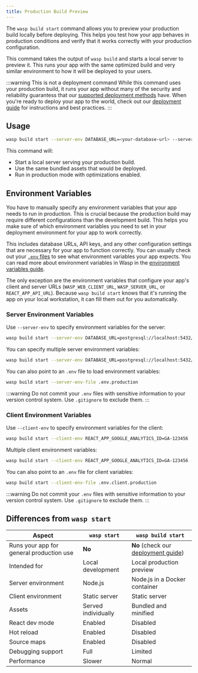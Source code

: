 ```yaml
---
title: Production Build Preview
---
```


The `wasp build start` command allows you to preview your production build locally before deploying. This helps you test how your app behaves in production conditions and verify that it works correctly with your production configuration.

This command takes the output of `wasp build` and starts a local server to preview it. This runs your app with the same optimized build and very similar environment to how it will be deployed to your users.

:::warning This is not a deployment command
While this command uses your production build, it runs your app without many of the security and reliability guarantess that our [supported deployment methods](../deployment/intro.md) have. When you're ready to deploy your app to the world, check out our [deployment guide](../deployment/intro.md) for instructions and best practices.
:::

## Usage

```bash
wasp build start --server-env DATABASE_URL=<your-database-url> --server-env JWT_SECRET=<your-jwt-secret>
```

This command will:

- Start a local server serving your production build.
- Use the same bundled assets that would be deployed.
- Run in production mode with optimizations enabled.

## Environment Variables

You have to manually specify any environment variables that your app needs to run in production. This is crucial because the production build may require different configurations than the development build. This helps you make sure of which environment variables you need to set in your deployment environment for your app to work correctly.

This includes database URLs, API keys, and any other configuration settings that are necessary for your app to function correctly. You can usually check out your [`.env` files](./env-vars.md#dotenv-files) to see what environment variables your app expects. You can read more about environment variables in Wasp in the [environment variables guide](./env-vars.md).

The only exception are the environment variables that configure your app's client and server URLs (`WASP_WEB_CLIENT_URL`, `WASP_SERVER_URL`, or `REACT_APP_API_URL`). Because `wasp build start` knows that it's running the app on your local workstation, it can fill them out for you automatically.

### Server Environment Variables

Use `--server-env` to specify environment variables for the server:

```bash
wasp build start --server-env DATABASE_URL=postgresql://localhost:5432/myapp
```

You can specify multiple server environment variables:

```bash
wasp build start --server-env DATABASE_URL=postgresql://localhost:5432/myapp --server-env JWT_SECRET=my-secret-key
```

You can also point to an `.env` file to load environment variables:

```bash
wasp build start --server-env-file .env.production
```

:::warning
Do not commit your `.env` files with sensitive information to your version control system. Use `.gitignore` to exclude them.
:::

### Client Environment Variables

Use `--client-env` to specify environment variables for the client:

```bash
wasp build start --client-env REACT_APP_GOOGLE_ANALYTICS_ID=GA-123456
```

Multiple client environment variables:

```bash
wasp build start --client-env REACT_APP_GOOGLE_ANALYTICS_ID=GA-123456 --client-env REACT_APP_PLAUSIBLE_ID=PLAUSIBLE-123456
```

You can also point to an `.env` file for client variables:

```bash
wasp build start --client-env-file .env.client.production
```

:::warning
Do not commit your `.env` files with sensitive information to your version control system. Use `.gitignore` to exclude them.
:::

## Differences from `wasp start`

| Aspect                                   | `wasp start`        | `wasp build start`                                            |
| ---------------------------------------- | ------------------- | ------------------------------------------------------------- |
| Runs your app for general production use | **No**              | **No** (check our [deployment guide](../deployment/intro.md)) |
| Intended for                             | Local development   | Local production preview                                      |
| Server environment                       | Node.js             | Node.js in a Docker container                                 |
| Client environment                       | Static server       | Static server                                                 |
| Assets                                   | Served individually | Bundled and minified                                          |
| React dev mode                           | Enabled             | Disabled                                                      |
| Hot reload                               | Enabled             | Disabled                                                      |
| Source maps                              | Enabled             | Disabled                                                      |
| Debugging support                        | Full                | Limited                                                       |
| Performance                              | Slower              | Normal                                                        |
